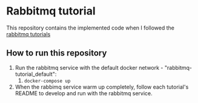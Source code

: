# Rabbitmq tutorial

This repository contains the implemented code when I followed the [rabbitmq tutorials](https://www.rabbitmq.com/getstarted.html)

## How to run this repository

1. Run the rabbitmq service with the default docker network - "rabbitmq-tutorial_default":
   1. `docker-compose up`
2. When the rabbimq service warm up completely, follow each tutorial's README to develop and run with the rabbitmq service.

